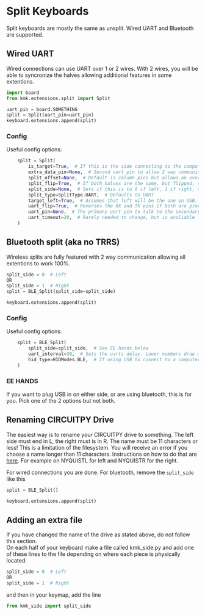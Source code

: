 # Split Keyboards
Split keyboards are mostly the same as unsplit. Wired UART and Bluetooth are supported.


## Wired UART
Wired connections can use UART over 1 or 2 wires. With 2 wires, you will be able
to syncronize the halves allowing additional features in some extentions.
```python
import board
from kmk.extensions.split import Split

uart_pin = board.SOMETHING
split = Split(uart_pin=uart_pin)
keyboard.extensions.append(split)
```

### Config
Useful config options:
```python
    split = Split(
        is_target=True,  # If this is the side connecting to the computer
        extra_data_pin=None,  # Second uart pin to allow 2 way communication
        split_offset=None,  # Default is column pins but allows an override
        split_flip=True,  # If both halves are the same, but flipped, set this True
        split_side=None,  # Sets if this is to 0 if left, 1 if right, or use EE hands
        split_type=SplitType.UART,  # Defaults to UART
        target_left=True,  # Assumes that left will be the one on USB. Set to folse if it will be the right
        uart_flip=True,  # Reverses the RX and TX pins if both are provided
        uart_pin=None,  # The primary uart pin to talk to the secondary device with
        uart_timeout=20,  # Rarely needed to change, but is avaliable
    )

```

## Bluetooth split (aka no TRRS)
Wireless splits are fully featured with 2 way communication allowing all extentions to work 100%.
```python
split_side = 0  # Left
OR
split_side = 1  # Right
split = BLE_Split(split_side=split_side)

keyboard.extensions.append(split)
```

### Config
Useful config options:
```python
    split = BLE_Split(
        split_side=split_side,  # See EE hands below
        uart_interval=30,  # Sets the uarts delay. Lower numbers draw more power
        hid_type=HIDModes.BLE,  # If using USB to connect to a computer, change this appropriately.
    )

```

### EE HANDS
If you want to plug USB in on either side, or are using bluetooth, this is for 
you. Pick one of the 2 options but not both.

## Renaming CIRCUITPY Drive
The easiest way is to rename your CIRCUITPY drive to something. The left side must 
end in L, the right must is in R. The name must be 11 characters or less! This is 
a limitation of the filesystem. You will receive an error if you choose a name 
longer than 11 characters. Instructions on how to do that are 
[here](https://learn.adafruit.com/welcome-to-circuitpython/the-circuitpy-drive).
For example on NYQUISTL for left and NYQUISTR for the right. 

For wired connections you are done. For bluetooth, remove the `split_side` like this
```python
split = BLE_Split()

keyboard.extensions.append(split)
```


## Adding an extra file
If you have changed the name of the drive as stated above, do not follow this section.  
On each half of your keyboard make a file called kmk_side.py and add one of these lines to the file
depending on where each piece is physically located.
```python
split_side = 0  # Left
OR
split_side = 1  # Right
```

and then in your keymap, add the line
```python
from kmk_side import split_side
```

